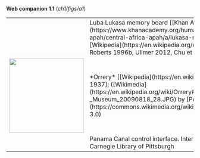 **Web companion 1.1** (*ch1/figs/a1*)

<table>
<tr><td></td>
<td>
Luba Lukasa memory board 
   [[Khan Academy](https://www.khanacademy.org/humanities/ap-art-history/africa-apah/central-africa-apah/a/lukasa-memory-board-luba-peoples),
    [Wikipedia](https://en.wikipedia.org/wiki/Lukasa_(Luba)),
Roberts and Roberts 1996b, 
    Ullmer 2012,
    Chu et al. 2015]; 
</td></tr>
<tr><td width="50%">
<img src="https://upload.wikimedia.org/wikipedia/commons/thumb/1/10/Frederiksborg_slot_-_Museum_20090818_28.JPG/1920px-Frederiksborg_slot_-_Museum_20090818_28.JPG" 
  height=200 href="https://en.wikipedia.org/wiki/Orrery#/media/File:Frederiksborg_slot_-_Museum_20090818_28.JPG"></td>
<td>
*Orrery*
[[Wikipedia](https://en.wikipedia.org/wiki/Orrery), Gould 1937]; 
([Wikimedia](https://en.wikipedia.org/wiki/Orrery#/media/File:Frederiksborg_slot_-_Museum_20090818_28.JPG) by 
 [Politkaner](https://commons.wikimedia.org/wiki/User:Politikaner), CC BY-SA 3.0)
</td></tr>

<tr><td></td>
<td>
Panama Canal control interface. Internet Archive Book
Images from Carnegie Library of Pittsburgh
</td>
</table>
